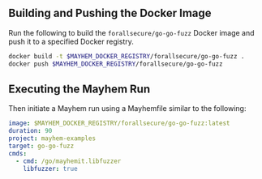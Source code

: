 ## Building and Pushing the Docker Image

Run the following to build the `forallsecure/go-go-fuzz` Docker image and push it to a specified Docker registry.

```sh
docker build -t $MAYHEM_DOCKER_REGISTRY/forallsecure/go-go-fuzz .
docker push $MAYHEM_DOCKER_REGISTRY/forallsecure/go-go-fuzz
```

## Executing the Mayhem Run

Then initiate a Mayhem run using a Mayhemfile similar to the following:

```yaml
image: $MAYHEM_DOCKER_REGISTRY/forallsecure/go-go-fuzz:latest
duration: 90
project: mayhem-examples
target: go-go-fuzz
cmds:
  - cmd: /go/mayhemit.libfuzzer
    libfuzzer: true
```
